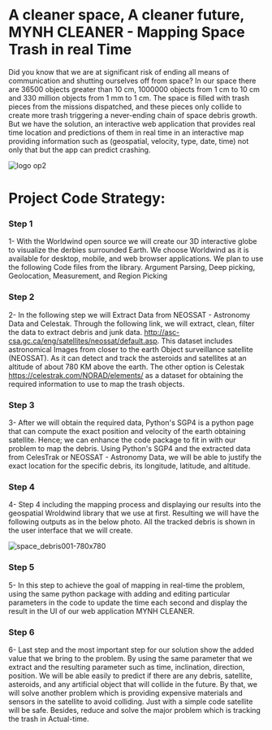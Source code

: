 # A cleaner space, A cleaner future, MYNH CLEANER - Mapping Space Trash in real Time
 Did you know that we are at significant risk of ending all means of communication and shutting ourselves off from space? In our space there are 36500 objects greater than 10 cm, 1000000 objects from 1 cm to 10 cm and 330 million objects from 1 mm to 1 cm. The space is filled with trash pieces from the missions dispatched, and these pieces only collide to create more trash triggering a never-ending chain of space debris growth. But we have the solution, an interactive web application that provides real time location and predictions of them in real time in an interactive map providing information such as (geospatial, velocity, type, date, time) not only that but the app can predict crashing.


![logo op2](https://user-images.githubusercontent.com/75124259/135745116-e437759b-315a-4704-981e-b6213fff9994.png)



# Project Code Strategy: 

### Step 1 

1-     With the Worldwind open source we will create our 3D interactive globe to visualize the derbies surrounded Earth. We choose Worldwind as it is available for desktop, mobile, and web browser applications. We plan to use the following Code files from the library. Argument Parsing, Deep picking, Geolocation, Measurement, and Region Picking

### Step 2 

2-     In the following step we will Extract Data from NEOSSAT - Astronomy Data and Celestak. Through the following link, we will extract, clean, filter the data to extract debris and junk data. http://asc-csa.gc.ca/eng/satellites/neossat/default.asp. This dataset includes astronomical Images from closer to the earth Object surveillance satellite (NEOSSAT). As it can detect and track the asteroids and satellites at an altitude of about 780 KM above the earth. The other option is Celestak https://celestrak.com/NORAD/elements/ as a dataset for obtaining the required information to use to map the trash objects.

### Step 3 

3-     After we will obtain the required data, Python's SGP4 is a python page that can compute the exact position and velocity of the earth obtaining satellite. Hence; we can enhance the code package to fit in with our problem to map the debris. Using Python's SGP4 and the extracted data from CelesTrak or NEOSSAT - Astronomy Data, we will be able to justify the exact location for the specific debris, its longitude, latitude, and altitude.
 
 
 ### Step 4 
 
4-     Step 4 including the mapping process and displaying our results into the geospatial Wroldwind library that we use at first. Resulting we will have the following outputs as in the below photo. All the tracked debris is shown in the user interface that we will create.

![space_debris001-780x780](https://user-images.githubusercontent.com/75124259/135744446-f2c8dbdb-3d15-4528-8fcf-c9037e6cfea0.jpg)

 
 ### Step 5 
5-     In this step to achieve the goal of mapping in real-time the problem, using the same python package with adding and editing particular parameters in the code to update the time each second and display the result in the UI of our web application MYNH CLEANER.
 
 ### Step 6 
 
6-     Last step and the most important step for our solution show the added value that we bring to the problem. By using the same parameter that we extract and the resulting parameter such as time, inclination, direction, position. We will be able easily to predict if there are any debris, satellite, asteroids, and any artificial object that will collide in the future. By that, we will solve another problem which is providing expensive materials and sensors in the satellite to avoid colliding. Just with a simple code satellite will be safe. Besides, reduce and solve the major problem which is tracking the trash in Actual-time.
